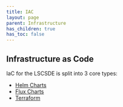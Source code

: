 ```yaml
---
title: IAC
layout: page
parent: Infrastructure
has_children: true
has_toc: false
---
```


## Infrastructure as Code
IaC for the LSCSDE is split into 3 core types:
* [Helm Charts](./IAC/Helm.md)
* [Flux Charts](./IAC/FluxCD.md)
* [Terraform](./IAC/Terraform.md)
